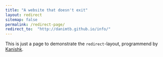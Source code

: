```yaml
---
title: "A website that doesn't exit"
layout: redirect
sitemap: false
permalink: /redirect-page/
redirect_to:  "http://danimtb.github.io/info/"
---
```

This is just a page to demonstrate the `redirect`-layout, programmend by [Kanishk](http://codingtips.kanishkkunal.in/about/).